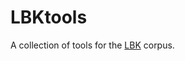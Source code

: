 # LBKtools

A collection of tools for the
[LBK](http://www.hf.uio.no/iln/tjenester/kunnskap/samlinger/bokmal/veiledningkorpus/)
corpus.
